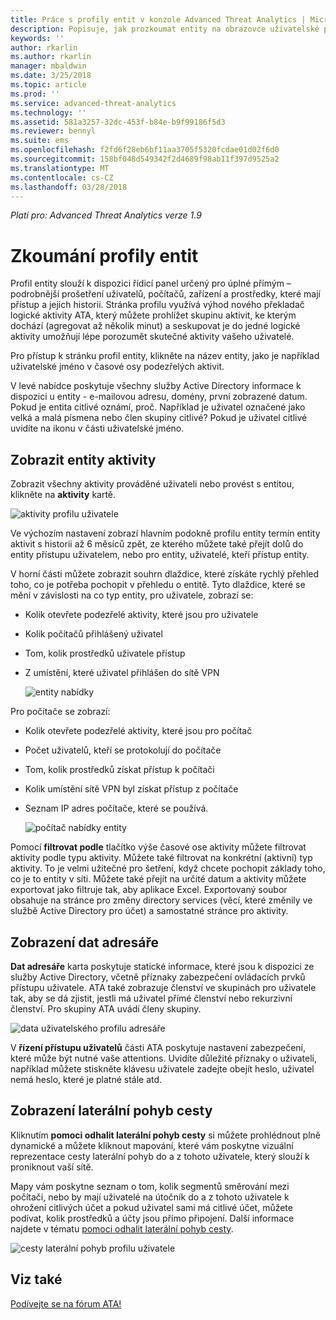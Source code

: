 ```yaml
---
title: Práce s profily entit v konzole Advanced Threat Analytics | Microsoft Docs
description: Popisuje, jak prozkoumat entity na obrazovce uživatelské profily v konzole ATA
keywords: ''
author: rkarlin
ms.author: rkarlin
manager: mbaldwin
ms.date: 3/25/2018
ms.topic: article
ms.prod: ''
ms.service: advanced-threat-analytics
ms.technology: ''
ms.assetid: 581a3257-32dc-453f-b84e-b9f99186f5d3
ms.reviewer: bennyl
ms.suite: ems
ms.openlocfilehash: f2fd6f28eb6bf11aa3705f5320fcdae01d02f6d0
ms.sourcegitcommit: 158bf048d549342f2d4689f98ab11f397d9525a2
ms.translationtype: MT
ms.contentlocale: cs-CZ
ms.lasthandoff: 03/28/2018
---
```

*Platí pro: Advanced Threat Analytics verze 1.9*



# <a name="investigating-entity-profiles"></a>Zkoumání profily entit

Profil entity slouží k dispozici řídicí panel určený pro úplné přímým – podrobnější prošetření uživatelů, počítačů, zařízení a prostředky, které mají přístup a jejich historii. Stránka profilu využívá výhod nového překladač logické aktivity ATA, který můžete prohlížet skupinu aktivit, ke kterým dochází (agregovat až několik minut) a seskupovat je do jedné logické aktivity umožňují lépe porozumět skutečné aktivity vašeho uživatelé.

Pro přístup k stránku profil entity, klikněte na název entity, jako je například uživatelské jméno v časové osy podezřelých aktivit.

V levé nabídce poskytuje všechny služby Active Directory informace k dispozici u entity - e-mailovou adresu, domény, první zobrazené datum. Pokud je entita citlivé oznámí, proč. Například je uživatel označené jako velká a malá písmena nebo člen skupiny citlivé?
Pokud je uživatel citlivé uvidíte na ikonu v části uživatelské jméno.

## <a name="view-entity-activities"></a>Zobrazit entity aktivity

Zobrazit všechny aktivity prováděné uživateli nebo provést s entitou, klikněte na **aktivity** kartě. 

 ![aktivity profilu uživatele](media/user-profile-activities.png)

Ve výchozím nastavení zobrazí hlavním podokně profilu entity termín entity aktivit s historii až 6 měsíců zpět, ze kterého můžete také přejít dolů do entity přístupu uživatelem, nebo pro entity, uživatelé, kteří přístup entity.

V horní části můžete zobrazit souhrn dlaždice, které získáte rychlý přehled toho, co je potřeba pochopit v přehledu o entitě. Tyto dlaždice, které se mění v závislosti na co typ entity, pro uživatele, zobrazí se:
- Kolik otevřete podezřelé aktivity, které jsou pro uživatele
- Kolik počítačů přihlášený uživatel
- Tom, kolik prostředků uživatele přístup
- Z umístění, které uživatel přihlášen do sítě VPN

  ![entity nabídky](media/entity-menu.png)

Pro počítače se zobrazí:
- Kolik otevřete podezřelé aktivity, které jsou pro počítač
- Počet uživatelů, kteří se protokolují do počítače
- Tom, kolik prostředků získat přístup k počítači
- Kolik umístění sítě VPN byl získat přístup z počítače
- Seznam IP adres počítače, které se používá.

  ![počítač nabídky entity](media/entity-computer.png)

Pomocí **filtrovat podle** tlačítko výše časové ose aktivity můžete filtrovat aktivity podle typu aktivity. Můžete také filtrovat na konkrétní (aktivní) typ aktivity. To je velmi užitečné pro šetření, když chcete pochopit základy toho, co je to entity v síti. Můžete také přejít na určité datum a aktivity můžete exportovat jako filtruje tak, aby aplikace Excel. Exportovaný soubor obsahuje na stránce pro změny directory services (věcí, které změnily ve službě Active Directory pro účet) a samostatné stránce pro aktivity. 

## <a name="view-directory-data"></a>Zobrazení dat adresáře

**Dat adresáře** karta poskytuje statické informace, které jsou k dispozici ze služby Active Directory, včetně příznaky zabezpečení ovládacích prvků přístupu uživatele. ATA také zobrazuje členství ve skupinách pro uživatele tak, aby se dá zjistit, jestli má uživatel přímé členství nebo rekurzivní členství. Pro skupiny ATA uvádí členy skupiny.

 ![data uživatelského profilu adresáře](media/user-profile-dir-data.png)

V **řízení přístupu uživatelů** části ATA poskytuje nastavení zabezpečení, které může být nutné vaše attentions. Uvidíte důležité příznaky o uživateli, například můžete stiskněte klávesu uživatele zadejte obejít heslo, uživatel nemá heslo, které je platné stále atd. 

## <a name="view-lateral-movement-paths"></a>Zobrazení laterální pohyb cesty

Kliknutím **pomoci odhalit laterální pohyb cesty** si můžete prohlédnout plně dynamické a můžete kliknout mapování, které vám poskytne vizuální reprezentace cesty laterální pohyb do a z tohoto uživatele, který slouží k proniknout vaší sítě.

Mapy vám poskytne seznam o tom, kolik segmentů směrování mezi počítači, nebo by mají uživatelé na útočník do a z tohoto uživatele k ohrožení citlivých účet a pokud uživatel sami má citlivé účet, můžete podívat, kolik prostředků a účty jsou přímo připojení. Další informace najdete v tématu [pomoci odhalit laterální pohyb cesty](use-case-lateral-movement-path.md). 

 ![cesty laterální pohyb profilu uživatele](media/user-profile-lateral-movement-paths.png)


## <a name="see-also"></a>Viz také
[Podívejte se na fórum ATA!](https://social.technet.microsoft.com/Forums/security/home?forum=mata)
